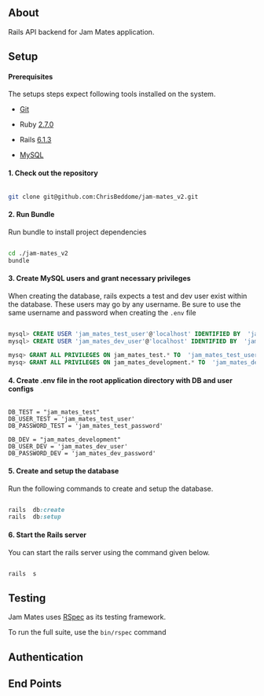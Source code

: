 ## About

Rails API backend for Jam Mates application.


## Setup

  

#### Prerequisites

  

The setups steps expect following tools installed on the system.

  

- [Git](https://git-scm.com/)

- Ruby [2.7.0](https://ruby-doc.org/core-2.7.0/)

 - Rails [6.1.3](https://rubygems.org/gems/rails/versions/6.1.3)

 - [MySQL](https://www.mysql.com/)
 

#### 1. Check out the repository

  

```bash

git clone git@github.com:ChrisBeddome/jam-mates_v2.git

```

  

#### 2. Run Bundle

  Run bundle to install project dependencies

```bash

cd ./jam-mates_v2
bundle

```

  

#### 3. Create MySQL users and grant necessary privileges

When creating the database, rails expects a test and dev user exist within the database. These users may go by any username. Be sure to use the same username and password when creating the `.env` file 
  

```sql

mysql> CREATE USER 'jam_mates_test_user'@'localhost' IDENTIFIED BY  'jam_mates_test_password';
mysql> CREATE USER 'jam_mates_dev_user'@'localhost' IDENTIFIED BY  'jam_mates_dev_password';

mysq> GRANT ALL PRIVILEGES ON jam_mates_test.* TO  'jam_mates_test_user'@'localhost';
mysq> GRANT ALL PRIVILEGES ON jam_mates_development.* TO  'jam_mates_dev_user'@'localhost';

```

#### 4. Create .env file in the root application directory with DB and user configs

```

DB_TEST = "jam_mates_test"
DB_USER_TEST = 'jam_mates_test_user'
DB_PASSWORD_TEST = 'jam_mates_test_password'

DB_DEV = "jam_mates_development"
DB_USER_DEV = 'jam_mates_dev_user'
DB_PASSWORD_DEV = 'jam_mates_dev_password'

```

#### 5. Create and setup the database

Run the following commands to create and setup the database.

  

```ruby

rails  db:create
rails  db:setup

```

  

#### 6. Start the Rails server

  

You can start the rails server using the command given below.

  

```ruby

rails  s

```

  

## Testing

  

Jam Mates uses [RSpec](http://rspec.info/) as its testing framework.

  

To run the full suite, use the `bin/rspec` command

  

## Authentication

  

## End Points